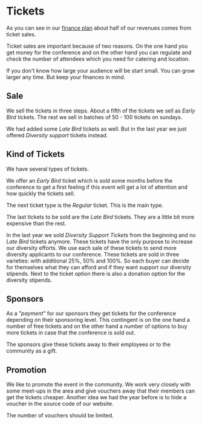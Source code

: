# Tickets

As you can see in our [finance plan](./finance.md) about half of our revenues comes from ticket sales.

Ticket sales are important because of two reasons. On the one hand you get money for the conference and on the other hand you can regulate and check the number of attendees which you need for catering and location.

If you don't know how large your audience will be start small. You can grow larger any time. But keep your finances in mind.

## Sale

We sell the tickets in three steps. About a fifth of the tickets we sell as *Early Bird* tickets. The rest we sell in batches of 50 - 100 tickets on sundays.

We had added some *Late Bird* tickets as well. But in the last year we just offered *Diversity support* tickets instead.

## Kind of Tickets

We have several types of tickets.

We offer an *Early Bird* ticket which is sold some months before the conference to get a first feeling if this event will get a lot of attention and how quickly the tickets sell.

The next ticket type is the *Regular* ticket. This is the main type.

The last tickets to be sold are the *Late Bird* tickets. They are a little bit more expensive than the rest.

In the last year we sold *Diversity Support Tickets* from the beginning and no *Late Bird* tickets anymore.
These tickets have the only purpose to increase our diversity efforts. We use each sale of these tickets to send more diversity applicants to our conference. These tickets are sold in three varieties: with additional 25%, 50% and 100%. So each buyer can decide for themselves what they can afford and if they want support our diversity stipends. Next to the ticket option there is also a donation option for the diversity stipends.

## Sponsors

As a *"payment"* for our sponsors they get tickets for the conference depending on their sponsoring level. This contingent is on the one hand a number of free tickets and on the other hand a number of options to buy more tickets in case that the conference is sold out.

The sponsors give these tickets away to their employees or to the community as a gift.

## Promotion

We like to promote the event in the community. We work very closely with some meet-ups in the area and give vouchers away that their members can get the tickets cheaper.
Another idea we had the year before is to hide a voucher in the source code of our website.

The number of vouchers should be limited.
